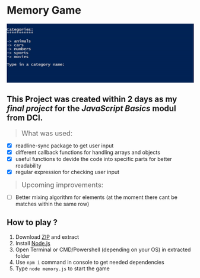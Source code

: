 # Memory Game

![Memory in Powershell](./memory.gif)

## This Project was created within 2 days as my **_final project_** for the _JavaScript Basics_ modul from DCI.

> <span style="font-size:1.3em;">What was used:</span>

- [x] readline-sync package to get user input
- [x] different callback functions for handling arrays and objects
- [x] useful functions to devide the code into specific parts for better readability
- [x] regular expression for checking user input

> <span style="font-size:1.3em;">Upcoming improvements:</span>

- [ ] Better mixing algorithm for elements (at the moment there cant be matches within the same row)

## How to play ?

1. Download <a href="https://github.com/Steven-Mueller/Memory-Game/archive/refs/heads/main.zip" target="_blank">ZIP</a> and extract
2. Install [Node.js](https://nodejs.org/en/download/current)
3. Open Terminal or CMD/Powershell (depending on your OS) in extracted folder
4. Use `npm i` command in console to get needed dependencies
5. Type `node memory.js` to start the game
